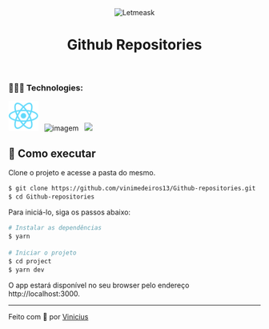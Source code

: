 <div align="center">
  <img alt="Letmeask" src="https://miro.medium.com/max/1200/1*dDNpLKu_oTLzStsDTnkJ-g.png" width="600px">
  <h1>Github Repositories</h1>
</div>

<br>

### 👨🏻‍💻 Technologies:

<img src="https://raw.githubusercontent.com/devicons/devicon/master/icons/react/react-original.svg" width="60"> &nbsp;
<img src="https://camo.githubusercontent.com/fc9113cfa08cba6a731800ded8a98f520e484a5ea5777671964a66b9779a8692/68747470733a2f2f63646e2e69636f6e73636f75742e636f6d2f69636f6e2f667265652f706e672d3531322f747970657363726970742d313137343936352e706e67" alt="imagem" width="60"> &nbsp;
<img src="https://camo.githubusercontent.com/19bb3862c9e84cc59910789909b5d00d8c773aee20d4141fbe8dd9a9842be35e/68747470733a2f2f692e696d6775722e636f6d2f593139347179352e706e67" width="60"> &nbsp;


## 🚀 Como executar

Clone o projeto e acesse a pasta do mesmo.

```bash
$ git clone https://github.com/vinimedeiros13/Github-repositories.git
$ cd Github-repositories

```

Para iniciá-lo, siga os passos abaixo:
```bash
# Instalar as dependências
$ yarn

# Iniciar o projeto
$ cd project
$ yarn dev
```
O app estará disponível no seu browser pelo endereço http://localhost:3000.

<!-- ## 📝 License

Esse projeto está sob a licença MIT. Veja o arquivo [LICENSE](LICENSE.md) para mais detalhes. -->

---

Feito com 💜 por [Vinicius](https://github.com/vinimedeiros13)
